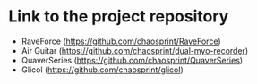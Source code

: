 # Link to the project repository

- RaveForce (https://github.com/chaosprint/RaveForce)
- Air Guitar (https://github.com/chaosprint/dual-myo-recorder)
- QuaverSeries (https://github.com/chaosprint/QuaverSeries)
- Glicol (https://github.com/chaosprint/glicol)

